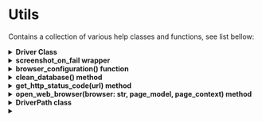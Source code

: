 # Utils

Contains a collection of various help classes and functions, see list bellow:

<details>
  <summary><b>Driver Class</b></summary>

<br/>The main idea behind it is to simplify working process with Selenium 'webdriver' object.
In order to create webdriver object you just do the following:<br/> 

```python
    from utils.driver import Driver
    
    # Chrome:
    driver = Driver('chrome', is_debug=True)
    
    # FireFox:
    driver = Driver('mozilla', is_debug=True)
    
    # Edge:
    driver = Driver('edge', is_debug=True)
```

<br/>**Supported browsers:**
    - Chrome<br/> 
    - Firefox<br/> 
    - Edge<br/> 
</details>

<details>
  <summary><b>screenshot_on_fail wrapper</b></summary>

<br/>Is a solution using a decorator that wrapps every method on a class that starts test_ with a wrapper that takes a screenshot if the method raises and Exception. 

   ```python
    from utils.screenshot import screenshot_on_fail

    @screenshot_on_fail()
    class HomePageTestCase(BaseTestCase):
    
        def test_context_base_elements_chrome(self):
    
            # Open web page
            browser = 'chrome'
            driver = Driver(browser)
            self.page = HomePageModel(driver=driver, implicit_wait_time=5, explicit_wait_time=10)
            self.page.go()
    
            # Test base context:
            self.assertEqual(HomePageContext.URL,
                             self.page.url)
```
                             
Source: https://stackoverflow.com/questions/12024848/automatic-screenshots-when-test-fail-by-selenium-webdriver-in-python
<br/>
</details>

<details>
  <summary><b>browser_configuration() function</b></summary>

<br/>
   - Simplifies cross browser testing.<br/>
   - Returns browser name from from predefined dictionary.<br/>
   - By default it returns 'chrome' value.<br/>
   - Provides following log (simple type function): 'Run configuration: chrome'<br/>
   - Every Test class has it by default as part of setUpClass definition.<br/>
   - See example bellow:<br/>
<br/>
 
```python
@classmethod
    def setUpClass(cls):
        with allure.step("Open web browser"):
            cls.browser = browser_configuration()
            cls.page_model = AboutPageModel
            cls.page_context = AboutPageContext
            cls.page = open_web_browser(browser=cls.browser, 
                                        page_model=cls.page_model, 
                                        page_context=cls.page_context)
```
<br/>
</details>

<details>
  <summary><b>clean_database() method</b></summary>

<br/>
    - Clean and initialise database<br/>
	- Does not check for any errors<br/>
    - Using open_web_browser method in order to instantiate Selenium webdriver<br/>
    - Provides following log (print function): 'Cleaning database...', 'Initializing database...'<br/>
    - See example below:<br/>
    
```python
    class TestUserRegistration(UserRegistrationCase):

	@classmethod
	def setUpClass(cls):
		cls.client = JaneDoe
		cls.browser = 'chrome'
		cls.page = None

		with allure.step("Initial data setup > clean DB"):
			clean_database()
```

</details>


<details>
  <summary><b>get_http_status_code(url) method</b></summary>

<br/>
    - Returns HTTP status code<br/>
	- Using requests library<br/>
	- See sample output bellow:<br/>
<br/>	

```
    URL: https://parabank.parasoft.com/parabank/about.htm
    HTTP Status code: 200
```
	
<br/>
</details>


<details>
  <summary><b>open_web_browser(browser: str, page_model, page_context) method</b></summary>

<br/>
    Take care of following procedure:<br/>
		1. Instantiate Selenium webdriver<br/>
		2. Instantiate Page Model Object<br/>
		3. Checks HTTP status code<br/>
		4. Open web browser > open test web page<br/>
		5. Refresh web browser in case test web site is not loaded<br/>
		6. Returns page instance (Page Model Object)<br/>
		
   <br/>See example below:<br/><br/>

```python
    class TestAboutPageContext(AboutPageContextCase):

	@classmethod
	def setUpClass(cls):
		with allure.step("Open web browser"):
			cls.browser = browser_configuration()
			cls.page_model = AboutPageModel
			cls.page_context = AboutPageContext
			cls.page = open_web_browser(browser=cls.browser,
			                            page_model=cls.page_model,
			                            page_context=cls.page_context)
```
	
<br/>
</details>


<details>
  <summary><b>DriverPath class</b></summary>

<br/>
    - Contains local path for Selenium webdriver<br/>
    - Used in case system has no PATH configuration<br/>
<br/>
</details>

</details>


<details>
  <summary><b></b></summary>

<br/>
    
<br/>
</details>

